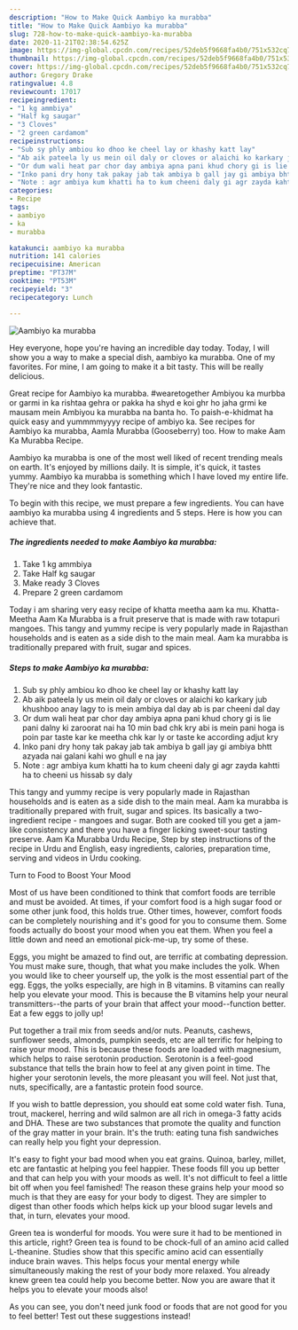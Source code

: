 ```yaml
---
description: "How to Make Quick Aambiyo ka murabba"
title: "How to Make Quick Aambiyo ka murabba"
slug: 728-how-to-make-quick-aambiyo-ka-murabba
date: 2020-11-21T02:38:54.625Z
image: https://img-global.cpcdn.com/recipes/52deb5f9668fa4b0/751x532cq70/aambiyo-ka-murabba-recipe-main-photo.jpg
thumbnail: https://img-global.cpcdn.com/recipes/52deb5f9668fa4b0/751x532cq70/aambiyo-ka-murabba-recipe-main-photo.jpg
cover: https://img-global.cpcdn.com/recipes/52deb5f9668fa4b0/751x532cq70/aambiyo-ka-murabba-recipe-main-photo.jpg
author: Gregory Drake
ratingvalue: 4.8
reviewcount: 17017
recipeingredient:
- "1 kg ammbiya"
- "Half kg saugar"
- "3 Cloves"
- "2 green cardamom"
recipeinstructions:
- "Sub sy phly ambiou ko dhoo ke cheel lay or khashy katt lay"
- "Ab aik pateela ly us mein oil daly or cloves or alaichi ko karkary jub khushboo anay lagy to is mein ambiya dal day ab is par cheeni dal day"
- "Or dum wali heat par chor day ambiya apna pani khud chory gi is lie pani dalny ki zaroorat nai ha 10 min bad chk kry abi is mein pani hoga is poin par taste kar ke meetha chk kar ly or taste ke according adjut kry"
- "Inko pani dry hony tak pakay jab tak ambiya b gall jay gi ambiya bhtt azyada nai galani kahi wo ghull e na jay"
- "Note : agr ambiya kum khatti ha to kum cheeni daly gi agr zayda kahtti ha to cheeni us hissab sy daly"
categories:
- Recipe
tags:
- aambiyo
- ka
- murabba

katakunci: aambiyo ka murabba 
nutrition: 141 calories
recipecuisine: American
preptime: "PT37M"
cooktime: "PT53M"
recipeyield: "3"
recipecategory: Lunch

---
```



![Aambiyo ka murabba](https://img-global.cpcdn.com/recipes/52deb5f9668fa4b0/751x532cq70/aambiyo-ka-murabba-recipe-main-photo.jpg)

Hey everyone, hope you're having an incredible day today. Today, I will show you a way to make a special dish, aambiyo ka murabba. One of my favorites. For mine, I am going to make it a bit tasty. This will be really delicious.

Great recipe for Aambiyo ka murabba. #wearetogether Ambiyou ka murbba or garmi in ka rishtaa gehra or pakka ha shyd e koi ghr ho jaha grmi ke mausam mein Ambiyou ka murabba na banta ho. To paish-e-khidmat ha quick easy and yummmmyyyy recipe of ambiyo ka. See recipes for Aambiyo ka murabba, Aamla Murabba (Gooseberry) too. How to make Aam Ka Murabba Recipe.

Aambiyo ka murabba is one of the most well liked of recent trending meals on earth. It's enjoyed by millions daily. It is simple, it's quick, it tastes yummy. Aambiyo ka murabba is something which I have loved my entire life. They're nice and they look fantastic.


To begin with this recipe, we must prepare a few ingredients. You can have aambiyo ka murabba using 4 ingredients and 5 steps. Here is how you can achieve that.

<!--inarticleads1-->

##### The ingredients needed to make Aambiyo ka murabba:

1. Take 1 kg ammbiya
1. Take Half kg saugar
1. Make ready 3 Cloves
1. Prepare 2 green cardamom


Today i am sharing very easy recipe of khatta meetha aam ka mu. Khatta-Meetha Aam Ka Murabba is a fruit preserve that is made with raw totapuri mangoes. This tangy and yummy recipe is very popularly made in Rajasthan households and is eaten as a side dish to the main meal. Aam ka murabba is traditionally prepared with fruit, sugar and spices. 

<!--inarticleads2-->

##### Steps to make Aambiyo ka murabba:

1. Sub sy phly ambiou ko dhoo ke cheel lay or khashy katt lay
1. Ab aik pateela ly us mein oil daly or cloves or alaichi ko karkary jub khushboo anay lagy to is mein ambiya dal day ab is par cheeni dal day
1. Or dum wali heat par chor day ambiya apna pani khud chory gi is lie pani dalny ki zaroorat nai ha 10 min bad chk kry abi is mein pani hoga is poin par taste kar ke meetha chk kar ly or taste ke according adjut kry
1. Inko pani dry hony tak pakay jab tak ambiya b gall jay gi ambiya bhtt azyada nai galani kahi wo ghull e na jay
1. Note : agr ambiya kum khatti ha to kum cheeni daly gi agr zayda kahtti ha to cheeni us hissab sy daly


This tangy and yummy recipe is very popularly made in Rajasthan households and is eaten as a side dish to the main meal. Aam ka murabba is traditionally prepared with fruit, sugar and spices. Its basically a two-ingredient recipe - mangoes and sugar. Both are cooked till you get a jam-like consistency and there you have a finger licking sweet-sour tasting preserve. Aam Ka Murabba Urdu Recipe, Step by step instructions of the recipe in Urdu and English, easy ingredients, calories, preparation time, serving and videos in Urdu cooking. 

Turn to Food to Boost Your Mood


Most of us have been conditioned to think that comfort foods are terrible and must be avoided. At times, if your comfort food is a high sugar food or some other junk food, this holds true. Other times, however, comfort foods can be completely nourishing and it's good for you to consume them. Some foods actually do boost your mood when you eat them. When you feel a little down and need an emotional pick-me-up, try some of these.

Eggs, you might be amazed to find out, are terrific at combating depression. You must make sure, though, that what you make includes the yolk. When you would like to cheer yourself up, the yolk is the most essential part of the egg. Eggs, the yolks especially, are high in B vitamins. B vitamins can really help you elevate your mood. This is because the B vitamins help your neural transmitters--the parts of your brain that affect your mood--function better. Eat a few eggs to jolly up!

Put together a trail mix from seeds and/or nuts. Peanuts, cashews, sunflower seeds, almonds, pumpkin seeds, etc are all terrific for helping to raise your mood. This is because these foods are loaded with magnesium, which helps to raise serotonin production. Serotonin is a feel-good substance that tells the brain how to feel at any given point in time. The higher your serotonin levels, the more pleasant you will feel. Not just that, nuts, specifically, are a fantastic protein food source.

If you wish to battle depression, you should eat some cold water fish. Tuna, trout, mackerel, herring and wild salmon are all rich in omega-3 fatty acids and DHA. These are two substances that promote the quality and function of the gray matter in your brain. It's the truth: eating tuna fish sandwiches can really help you fight your depression. 

It's easy to fight your bad mood when you eat grains. Quinoa, barley, millet, etc are fantastic at helping you feel happier. These foods fill you up better and that can help you with your moods as well. It's not difficult to feel a little bit off when you feel famished! The reason these grains help your mood so much is that they are easy for your body to digest. They are simpler to digest than other foods which helps kick up your blood sugar levels and that, in turn, elevates your mood.

Green tea is wonderful for moods. You were sure it had to be mentioned in this article, right? Green tea is found to be chock-full of an amino acid called L-theanine. Studies show that this specific amino acid can essentially induce brain waves. This helps focus your mental energy while simultaneously making the rest of your body more relaxed. You already knew green tea could help you become better. Now you are aware that it helps you to elevate your moods also!

As you can see, you don't need junk food or foods that are not good for you to feel better! Test out  these suggestions  instead!

